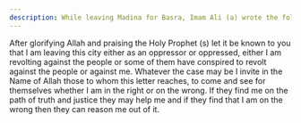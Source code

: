 ```yaml
---
description: While leaving Madina for Basra, Imam Ali (a) wrote the following letter to the people of Kufa. It is a wonderful epistle. It invites people to judge his intentions and actions.
---
```


After glorifying Allah and praising the Holy Prophet (s) let it be known to you that I am 
leaving this city either as an oppressor or oppressed, either I am revolting against the people 
or some of them have conspired to revolt against the people or against me. Whatever the case 
may be I invite in the Name of Allah those to whom this letter reaches, to come and see for 
themselves whether I am in the right or on the wrong. If they find me on the path of truth and 
justice they may help me and if they find that I am on the wrong then they can reason me out 
of it.